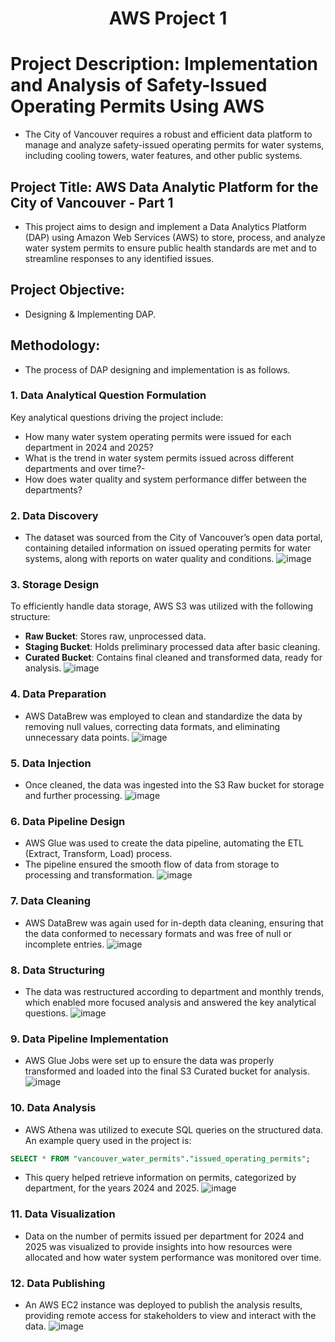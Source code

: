 <h1 align="center">AWS Project 1</h1>


# Project Description: Implementation and Analysis of Safety-Issued Operating Permits Using AWS
* The City of Vancouver requires a robust and efficient data platform to manage and analyze safety-issued operating permits for water systems, including cooling towers, water features, and other public systems.

## Project Title: AWS Data Analytic Platform for the City of Vancouver - Part 1
* This project aims to design and implement a Data Analytics Platform (DAP) using Amazon Web Services (AWS) to store, process, and analyze water system permits to ensure public health standards are met and to streamline responses to any identified issues.
## Project Objective:
* Designing & Implementing DAP.
## Methodology:
* The process of DAP designing and implementation is as follows.
### 1. Data Analytical Question Formulation
Key analytical questions driving the project include:
- How many water system operating permits were issued for each department in 2024 and 2025?
- What is the trend in water system permits issued across different departments and over time?-
- How does water quality and system performance differ between the departments? 
### 2. Data Discovery
- The dataset was sourced from the City of Vancouver’s open data portal, containing detailed information on issued operating permits for water systems, along with reports on water quality and conditions. 
![image](https://github.com/user-attachments/assets/5fb7608e-c4c5-4020-808c-b121ff962f9d)
### 3. Storage Design
To efficiently handle data storage, AWS S3 was utilized with the following structure:
- **Raw Bucket**: Stores raw, unprocessed data.
- **Staging Bucket**: Holds preliminary processed data after basic cleaning.
- **Curated Bucket**: Contains final cleaned and transformed data, ready for analysis. 
 ![image](https://github.com/user-attachments/assets/e4be7bc0-21cc-42db-8a2b-7127056128ae)
### 4. Data Preparation
- AWS DataBrew was employed to clean and standardize the data by removing null values, correcting data formats, and eliminating unnecessary data points.
![image](https://github.com/user-attachments/assets/948612a0-40f2-4b91-af27-9afa83b85e5a)
### 5. Data Injection
- Once cleaned, the data was ingested into the S3 Raw bucket for storage and further processing.
![image](https://github.com/user-attachments/assets/7c5369a9-f0fd-48e2-b619-968588a499b0)
### 6. Data Pipeline Design
- AWS Glue was used to create the data pipeline, automating the ETL (Extract, Transform, Load) process.
- The pipeline ensured the smooth flow of data from storage to processing and transformation. 
![image](https://github.com/user-attachments/assets/d24b74ba-d0c0-4187-8d99-545641440b6e)
### 7. Data Cleaning
- AWS DataBrew was again used for in-depth data cleaning, ensuring that the data conformed to necessary formats and was free of null or incomplete entries. 
![image](https://github.com/user-attachments/assets/21321062-ef43-4f8d-ba78-0bcde00bbeab)
### 8. Data Structuring
- The data was restructured according to department and monthly trends, which enabled more focused analysis and answered the key analytical questions. 
![image](https://github.com/user-attachments/assets/87944ecf-44be-45dc-92a5-94690fb62cf0)
### 9. Data Pipeline Implementation
- AWS Glue Jobs were set up to ensure the data was properly transformed and loaded into the final S3 Curated bucket for analysis. 
![image](https://github.com/user-attachments/assets/c8fc0239-628c-4be9-a8c5-8b14a16f49a2)
### 10. Data Analysis
- AWS Athena was utilized to execute SQL queries on the structured data. An example query used in the project is:
```sql
SELECT * FROM "vancouver_water_permits"."issued_operating_permits";
```
- This query helped retrieve information on permits, categorized by department, for the years 2024 and 2025. 
![image](https://github.com/user-attachments/assets/84ed5433-741f-4bc4-a9da-3f8461037bb7)
### 11. Data Visualization
- Data on the number of permits issued per department for 2024 and 2025 was visualized to provide insights into how resources were allocated and how water system performance was monitored over time.
### 12. Data Publishing
- An AWS EC2 instance was deployed to publish the analysis results, providing remote access for stakeholders to view and interact with the data. 
![image](https://github.com/user-attachments/assets/5969a0f5-6a03-43c9-a38e-1576cef61ded)







